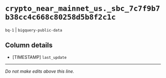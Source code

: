 # `crypto_near_mainnet_us._sbc_7c7f9b7b38cc4c668c80258d5b8f2c1c`
`bq-1` | `bigquery-public-data`

## Column details
* [TIMESTAMP] `last_update`

-------------------------------------------------------------------------------
*Do not make edits above this line.*
